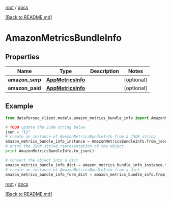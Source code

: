 [root](./../ "root") / [docs](./ "docs")

[[Back to README.md]](./../README.md "[Back to README.md]")

# AmazonMetricsBundleInfo

## Properties

Name | Type | Description | Notes
------------ | ------------- | ------------- | -------------
**amazon_serp** | [**AppMetricsInfo**](AppMetricsInfo.md) |  | [optional]
**amazon_paid** | [**AppMetricsInfo**](AppMetricsInfo.md) |  | [optional]

## Example

```python
from dataforseo_client.models.amazon_metrics_bundle_info import AmazonMetricsBundleInfo

# TODO update the JSON string below
json = "{}"
# create an instance of AmazonMetricsBundleInfo from a JSON string
amazon_metrics_bundle_info_instance = AmazonMetricsBundleInfo.from_json(json)
# print the JSON string representation of the object
print AmazonMetricsBundleInfo.to_json()

# convert the object into a dict
amazon_metrics_bundle_info_dict = amazon_metrics_bundle_info_instance.to_dict()
# create an instance of AmazonMetricsBundleInfo from a dict
amazon_metrics_bundle_info_form_dict = amazon_metrics_bundle_info.from_dict(amazon_metrics_bundle_info_dict)
```

  

[root](./../ "root") / [docs](./ "docs")

[[Back to README.md]](./../README.md "[Back to README.md]")